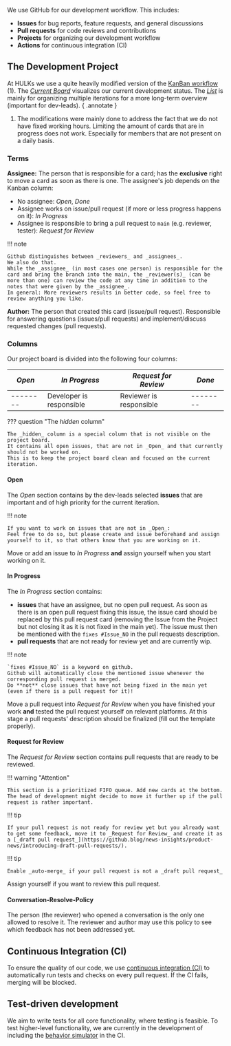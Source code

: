 We use GitHub for our development workflow. This includes:

-   **Issues** for bug reports, feature requests, and general discussions
-   **Pull requests** for code reviews and contributions
-   **Projects** for organizing our development workflow
-   **Actions** for continuous integration (CI)

## The Development Project

At HULKs we use a quite heavily modified version of the [KanBan workflow](<https://en.wikipedia.org/wiki/Kanban_(development)>) (1).
The [_Current Board_](https://github.com/orgs/HULKs/projects/2/views/2) visualizes our current development status.
The [_List_](https://github.com/orgs/HULKs/projects/2/views/1) is mainly for organizing multiple iterations for a more long-term overview (important for dev-leads).
{ .annotate }

1. The modifications were mainly done to address the fact that we do not have fixed working hours.
   Limiting the amount of cards that are in progress does not work.
   Especially for members that are not present on a daily basis.

### Terms

**Assignee:** The person that is responsible for a card; has the **exclusive** right to move a card as soon as there is one.
The assignee's job depends on the Kanban column:

-   No assignee: _Open_, _Done_
-   Assignee works on issue/pull request (if more or less progress happens on it): _In Progress_
-   Assignee is responsible to bring a pull request to `main` (e.g. reviewer, tester): _Request for Review_

!!! note

    Github distinguishes between _reviewers_ and _assignees_.
    We also do that.
    While the _assignee_ (in most cases one person) is responsible for the card and bring the branch into the main, the _reviewer(s)_ (can be more than one) can review the code at any time in addition to the notes that were given by the _assignee_.
    In general: More reviewers results in better code, so feel free to review anything you like.

**Author:** The person that created this card (issue/pull request).
Responsible for answering questions (issues/pull requests) and implement/discuss requested changes (pull requests).

### Columns

Our project board is divided into the following four columns:

| _Open_   | _In Progress_            | _Request for Review_    | _Done_   |
| -------- | ------------------------ | ----------------------- | -------- |
| -------- | Developer is responsible | Reviewer is responsible | -------- |

??? question "The _hidden_ column"

    The _hidden_ column is a special column that is not visible on the project board.
    It contains all open issues, that are not in _Open_ and that currently should not be worked on.
    This is to keep the project board clean and focused on the current iteration.

#### Open

The _Open_ section contains by the dev-leads selected **issues** that are important and of high priority for the current iteration.

!!! note

    If you want to work on issues that are not in _Open_:
    Feel free to do so, but please create and issue beforehand and assign yourself to it, so that others know that you are working on it.

Move or add an issue to _In Progress_ **and** assign yourself when you start working on it.

#### In Progress

The _In Progress_ section contains:

-   **issues** that have an assignee, but no open pull request.
    As soon as there is an open pull request fixing this issue, the issue card should be replaced by this pull request card (removing the Issue from the Project but not closing it as it is not fixed in the main yet).
    The issue must then be mentioned with the `fixes #Issue_NO` in the pull requests description.
-   **pull requests** that are not ready for review yet and are currently wip.

!!! note

    `fixes #Issue_NO` is a keyword on github.
    Github will automatically close the mentioned issue whenever the corresponding pull request is merged.
    Do **not** close issues that have not being fixed in the main yet (even if there is a pull request for it)!

Move a pull request into _Request for Review_ when you have finished your work **and** tested the pull request yourself on relevant platforms.
At this stage a pull requests' description should be finalized (fill out the template properly).

#### Request for Review

The _Request for Review_ section contains pull requests that are ready to be reviewed.

!!! warning "Attention"

    This section is a prioritized FIFO queue. Add new cards at the bottom.
    The head of development might decide to move it further up if the pull request is rather important.

!!! tip

    If your pull request is not ready for review yet but you already want to get some feedback, move it to _Request for Review_ and create it as a [_draft pull request_](https://github.blog/news-insights/product-news/introducing-draft-pull-requests/).

!!! tip

    Enable _auto-merge_ if your pull request is not a _draft pull request_

Assign yourself if you want to review this pull request.

#### Conversation-Resolve-Policy

The person (the reviewer) who opened a conversation is the only one allowed to resolve it.
The reviewer and author may use this policy to see which feedback has not been addressed yet.

## Continuous Integration (CI)

To ensure the quality of our code, we use [continuous integration (CI)](https://en.wikipedia.org/wiki/Continuous_integration) to automatically run tests and checks on every pull request.
If the CI fails, merging will be blocked.

## Test-driven development

We aim to write tests for all core functionality, where testing is feasible.
To test higher-level functionality, we are currently in the development of including the [behavior simulator](../tooling/behavior_simulator.md) in the CI.
